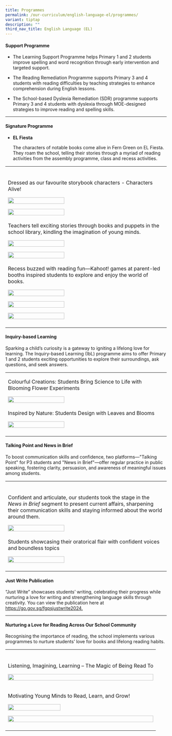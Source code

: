 ```yaml
---
title: Programmes
permalink: /our-curriculum/english-language-el/programmes/
variant: tiptap
description: ""
third_nav_title: English Language (EL)
---
```

<h4><strong>Support Programme</strong></h4>
<ul data-tight="true" class="tight">
<li>
<p>The Learning Support Programme helps Primary 1 and 2 students improve
spelling and word recognition through early intervention and targeted support.</p>
</li>
<li>
<p>The Reading Remediation Programme supports Primary 3 and 4 students with
reading difficulties by teaching strategies to enhance comprehension during
English lessons.</p>
</li>
<li>
<p>The School-based Dyslexia Remediation (SDR) programme supports Primary
3 and 4 students with dyslexia through MOE-designed strategies to improve
reading and spelling skills.</p>
</li>
</ul>
<hr>
<h4><strong>Signature Programme</strong></h4>
<ul data-tight="true" class="tight">
<li>
<p><strong>EL Fiesta</strong>
</p>
<p>The characters of notable books come alive in Fern Green on EL Fiesta.
They roam the school, telling their stories through a myriad of reading
activities from the assembly programme, class and recess activities.&nbsp;</p>
</li>
</ul>
<table style="minWidth: 50px">
<colgroup>
<col>
<col>
</colgroup>
<tbody>
<tr>
<td rowspan="1" colspan="1">
<p></p>
</td>
<td rowspan="1" colspan="1">
<p></p>
</td>
</tr>
<tr>
<td rowspan="1" colspan="2">
<p>Dressed as our favourite storybook characters - Characters Alive!</p>
<div class="isomer-image-wrapper">
<img style="width: 60%;" height="auto" width="100%" alt="" src="/images/English/L1050612_copy.jpg">
</div>
<p></p>
<div class="isomer-image-wrapper">
<img style="width: 60%;" height="auto" width="100%" alt="" src="/images/English/L1050563.jpg">
</div>
</td>
</tr>
<tr>
<td rowspan="1" colspan="2">
<p>Teachers tell exciting stories through books and puppets in the school
library, kindling the imagination of young minds.&nbsp;&nbsp;</p>
<div class="isomer-image-wrapper">
<img style="width: 60%;" height="auto" width="100%" alt="" src="/images/English/EL_Pic_9.png">
</div>
<p></p>
<div class="isomer-image-wrapper">
<img style="width: 60%;" height="auto" width="100%" alt="" src="/images/English/EL_Pic_10.png">
</div>
</td>
</tr>
<tr>
<td rowspan="1" colspan="2">
<p>Recess buzzed with reading fun—Kahoot! games at parent-led booths inspired
students to explore and enjoy the world of books.</p>
<div class="isomer-image-wrapper">
<img style="width: 60%;" height="auto" width="100%" alt="" src="/images/English/EL_Pic_6.png">
</div>
<p></p>
<div class="isomer-image-wrapper">
<img style="width: 60%;" height="auto" width="100%" alt="" src="/images/English/DSC09296.jpg">
</div>
<p></p>
<div class="isomer-image-wrapper">
<img style="width: 60%;" height="auto" width="100%" alt="" src="/images/English/el_fiesta.png">
</div>
</td>
</tr>
<tr>
<td rowspan="1" colspan="1">
<p></p>
</td>
<td rowspan="1" colspan="1">
<p></p>
</td>
</tr>
</tbody>
</table>
<h4><strong>Inquiry-based Learning</strong>&nbsp;</h4>
<p>Sparking a child’s curiosity is a gateway to igniting a lifelong love
for learning. The Inquiry-based Learning (IbL) programme aims to offer
Primary 1 and 2 students exciting opportunities to explore their surroundings,
ask questions, and seek answers.&nbsp;&nbsp;</p>
<table style="minWidth: 50px">
<colgroup>
<col>
<col>
</colgroup>
<tbody>
<tr>
<td rowspan="1" colspan="2">
<p>Colourful Creations: Students Bring Science to Life with Blooming Flower
Experiments</p>
<div class="isomer-image-wrapper">
<img style="width: 60%;" height="auto" width="100%" alt="" src="/images/English/EL_Pic_13.png">
</div>
</td>
</tr>
<tr>
<td rowspan="1" colspan="2">
<p>Inspired by Nature: Students Design with Leaves and Blooms</p>
<div class="isomer-image-wrapper">
<img style="width: 60%;" height="auto" width="100%" alt="" src="/images/English/EL_Pic_12.png">
</div>
</td>
</tr>
<tr>
<td rowspan="1" colspan="1">
<p></p>
</td>
<td rowspan="1" colspan="1">
<p></p>
</td>
</tr>
</tbody>
</table>
<h4><strong>Talking Point and News in Brief</strong>&nbsp;</h4>
<p>To boost communication skills and confidence, two platforms—"Talking Point"
for P3 students and "News in Brief"—offer regular practice in public speaking,
fostering clarity, persuasion, and awareness of meaningful issues among
students.&nbsp;</p>
<table style="minWidth: 50px">
<colgroup>
<col>
<col>
</colgroup>
<tbody>
<tr>
<td rowspan="1" colspan="1">
<p></p>
</td>
<td rowspan="1" colspan="1">
<p></p>
</td>
</tr>
<tr>
<td rowspan="1" colspan="2">
<p>Confident and articulate, our students took the stage in the <em>News in Brief</em> segment
to present current affairs, sharpening their communication skills and staying
informed about the world around them.</p>
<div class="isomer-image-wrapper">
<img style="width: 60%;" height="auto" width="100%" alt="" src="/images/English/EL__1_.png">
</div>
</td>
</tr>
<tr>
<td rowspan="1" colspan="2">
<p>Students showcasing their oratorical flair with confident voices and boundless
topics</p>
<div class="isomer-image-wrapper">
<img style="width: 60%;" height="auto" width="100%" alt="" src="/images/English/talking_point.png">
</div>
</td>
</tr>
<tr>
<td rowspan="1" colspan="1">
<p></p>
</td>
<td rowspan="1" colspan="1">
<p></p>
</td>
</tr>
</tbody>
</table>
<h4><strong>Just Write Publication</strong></h4>
<p>“Just Write” showcases students’ writing, celebrating their progress while
nurturing a love for writing and strengthening language skills through
creativity. You can view the publication here at <a href="https://go.gov.sg/fgpsjustwrite2024" rel="noopener nofollow" target="_blank">https://go.gov.sg/fgpsjustwrite2024.</a>
</p>
<hr>
<h4><strong>Nurturing a Love for Reading Across Our School Community</strong></h4>
<p>Recognising the importance of reading, the school implements various programmes
to nurture students’ love for books and lifelong reading habits.</p>
<table style="minWidth: 50px">
<colgroup>
<col>
<col>
</colgroup>
<tbody>
<tr>
<td rowspan="1" colspan="1">
<p></p>
</td>
<td rowspan="1" colspan="1">
<p></p>
</td>
</tr>
<tr>
<td rowspan="1" colspan="2">
<p>Listening, Imagining, Learning – The Magic of Being Read To</p>
<div class="isomer-image-wrapper">
<img style="width: 100%" height="auto" width="100%" alt="" src="/images/English/EL.png">
</div>
<p></p>
</td>
</tr>
<tr>
<td rowspan="1" colspan="2">
<p>Motivating Young Minds to Read, Learn, and Grow!</p>
<div class="isomer-image-wrapper">
<img style="width: 60%;" height="auto" width="100%" alt="" src="/images/English/EL_1.png">
</div>
<p></p>
<div class="isomer-image-wrapper">
<img style="width: 100%" height="auto" width="100%" alt="" src="/images/English/EL_2.png">
</div>
</td>
</tr>
<tr>
<td rowspan="1" colspan="1">
<p></p>
</td>
<td rowspan="1" colspan="1">
<p></p>
</td>
</tr>
</tbody>
</table>
<p></p>
<p></p>
<p></p>
<p></p>